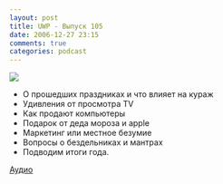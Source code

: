 ```yaml
---
layout: post
title: UWP - Выпуск 105
date: 2006-12-27 23:15
comments: true
categories: podcast
---
```

![](https://podcast.umputun.com/images/uwp/uwp105.jpg)



- О прошедших праздниках и что влияет на кураж
- Удивления от просмотра TV
- Как продают компьютеры
- Подарок от деда мороза и apple
- Маркетинг или местное безумие
- Вопросы о бездельниках и мантрах
- Подводим итоги года.


[Аудио](https://podcast.umputun.com/media/ump_podcast105.mp3)
<audio src="https://podcast.umputun.com/media/ump_podcast105.mp3" preload="none">